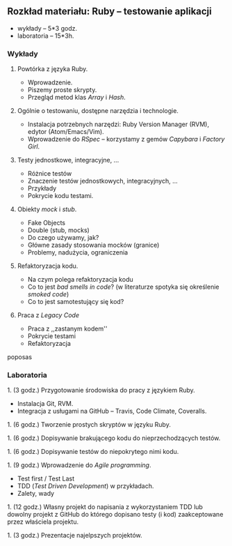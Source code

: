 ## Rozkład materiału: Ruby – testowanie aplikacji

* wykłady – 5*3 godz.
* laboratoria – 15*3h.

### Wykłady

1. Powtórka z języka Ruby.

   - Wprowadzenie.
   - Piszemy proste skrypty.
   - Przegląd metod klas *Array* i *Hash*.

1. Ogólnie o testowaniu, dostępne narzędzia i technologie.

   - Instalacja potrzebnych narzędzi:
     Ruby Version Manager (RVM), edytor (Atom/Emacs/Vim).
   - Wprowadzenie do *RSpec* – korzystamy z gemów
     *Capybara* i *Factory Girl*.

1. Testy jednostkowe, integracyjne, ...

   - Różnice testów
   - Znaczenie testów jednostkowych, integracyjnych, ...
   - Przykłady
   - Pokrycie kodu testami.

1. Obiekty *mock* i *stub*.

   - Fake Objects
   - Double (stub, mocks)
   - Do czego używamy, jak?
   - Główne zasady stosowania mocków (granice)
   - Problemy, nadużycia, ograniczenia

1. Refaktoryzacja kodu.

   - Na czym polega refaktoryzacja kodu
   - Co to jest *bad smells in code*? (w literaturze spotyka się określenie *smoked code*) 
   - Co to jest samotestujący się kod?

1. Praca z *Legacy Code*

   - Praca z ,,zastanym kodem''
   - Pokrycie testami
   - Refaktoryzacja

poposas
### Laboratoria

1\. (3 godz.)
  Przygotowanie środowiska do pracy z językiem Ruby.

  - Instalacja Git, RVM.
  - Integracja z usługami na GitHub – Travis, Code Climate, Coveralls.

1\. (6 godz.)
  Tworzenie prostych skryptów w języku Ruby.

1\. (6 godz.)
  Dopisywanie brakującego kodu do nieprzechodzących testów.

1\. (6 godz.)
  Dopisywanie testów do niepokrytego nimi kodu.

1\. (9 godz.)
  Wprowadzenie do *Agile programming*.

  - Test first / Test Last
  - TDD (*Test Driven Development*) w przykładach.
  - Zalety, wady

1\. (12 godz.)
  Własny projekt do napisania z wykorzystaniem TDD lub dowolny
  projekt z GitHub do którego dopisano testy (i kod) zaakceptowane przez
  właściela projektu.

1\. (3 godz.)
  Prezentacje najelpszych projektów.
